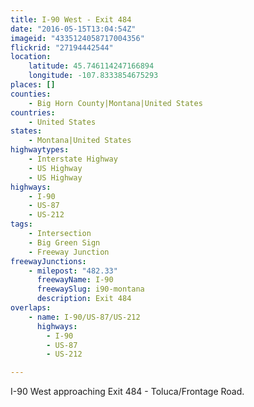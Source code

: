 ```yaml
---
title: I-90 West - Exit 484
date: "2016-05-15T13:04:54Z"
imageid: "4335124058717004356"
flickrid: "27194442544"
location:
    latitude: 45.746114247166894
    longitude: -107.8333854675293
places: []
counties:
    - Big Horn County|Montana|United States
countries:
    - United States
states:
    - Montana|United States
highwaytypes:
    - Interstate Highway
    - US Highway
    - US Highway
highways:
    - I-90
    - US-87
    - US-212
tags:
    - Intersection
    - Big Green Sign
    - Freeway Junction
freewayJunctions:
    - milepost: "482.33"
      freewayName: I-90
      freewaySlug: i90-montana
      description: Exit 484
overlaps:
    - name: I-90/US-87/US-212
      highways:
        - I-90
        - US-87
        - US-212

---
```

I-90 West approaching Exit 484 - Toluca/Frontage Road.